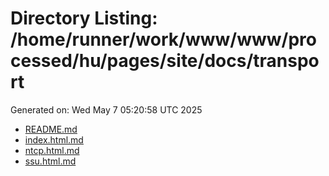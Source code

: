 # Directory Listing: /home/runner/work/www/www/processed/hu/pages/site/docs/transport
Generated on: Wed May  7 05:20:58 UTC 2025

- [README.md](README.md)
- [index.html.md](index.html.md)
- [ntcp.html.md](ntcp.html.md)
- [ssu.html.md](ssu.html.md)

